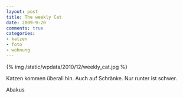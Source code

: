 ```yaml
--- 
layout: post
title: The weekly Cat
date: 2009-9-20
comments: true
categories: 
- katzen
- foto
- wohnung
---
```

{% img /static/wpdata/2010/12/weekly_cat.jpg %}
<p></p><div>Katzen kommen überall hin. Auch auf Schränke. Nur runter ist schwer.<p />Abakus<br /></div>
